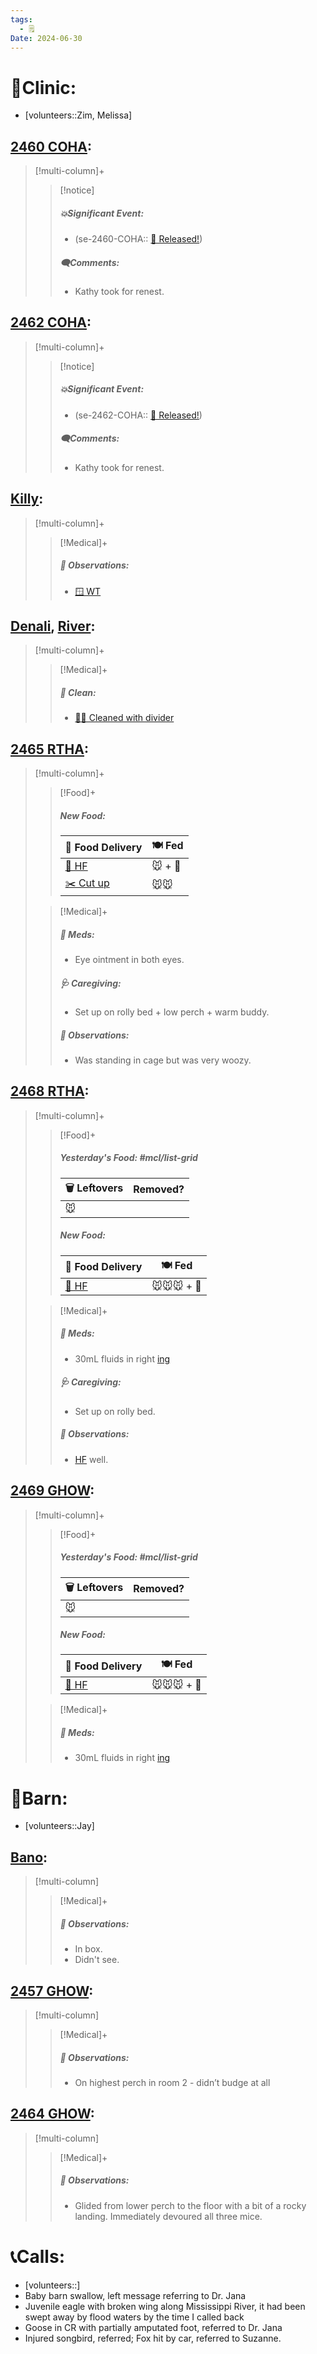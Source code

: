 ```yaml
---
tags:
  - 🗒️
Date: 2024-06-30
---
```


# 🏥Clinic:
- [volunteers::Zim, Melissa]

## [2460 COHA](../RARE%20Birds/2460%20COHA.md):
> [!multi-column]+
>
>> [!notice]
>> ##### 💥Significant Event:
>> - (se-2460-COHA:: [🥳 Released!](../Admin/Codes/Released!.md))
>>
>> ##### 🗨️Comments:
>> - Kathy took for renest.
>

## [2462 COHA](../RARE%20Birds/2462%20COHA.md):
> [!multi-column]+
>
>> [!notice]
>> ##### 💥Significant Event:
>> - (se-2462-COHA:: [🥳 Released!](../Admin/Codes/Released!.md))
>>
>> ##### 🗨️Comments:
>> - Kathy took for renest.
>

## [Killy](../RARE%20Birds/Ed%20Birds/Killy.md):
> [!multi-column]+
>
>> [!Medical]+
>>
>> ##### 🔭 Observations:
>> - [🪟 WT](../Admin/Codes/Window%20time.md)

## [Denali](../RARE%20Birds/Ed%20Birds/Denali.md), [River](../RARE%20Birds/Ed%20Birds/River.md):
> [!multi-column]+
>
>> [!Medical]+
>>##### 🫧 Clean:
>> - [🧼➗ Cleaned with divider](../Admin/Codes/Cleaned%20with%20divider.md)

## [2465 RTHA](../RARE%20Birds/2465%20RTHA.md):
> [!multi-column]+
>
>> [!Food]+
>> ##### New Food:
>> |🚚 Food Delivery| 🍽️ Fed|
>> |---|---|
>>|[🫱 HF](../Admin/Codes/Handfed.md)|🐭 + 💊|
>>|[✂️ Cut up](../Admin/Codes/Cut%20up.md)|🐭🐭|
>
>> [!Medical]+
>> ##### 💊 Meds:
>> - Eye ointment in both eyes.
>>
>> ##### 🩺 Caregiving:
>> - Set up on rolly bed + low perch + warm buddy.
>>
>> ##### 🔭 Observations:
>> - Was standing in cage but was very woozy.
>>

## [2468 RTHA](../RARE%20Birds/2468%20RTHA.md):
> [!multi-column]+
>
>> [!Food]+
>> ##### Yesterday's Food: #mcl/list-grid
>> |🗑️ Leftovers| Removed?
>> |---|---|
>>|🐭|
>>
>> ##### New Food:
>> |🚚 Food Delivery| 🍽️ Fed|
>> |---|---|
>>|[🫱 HF](../Admin/Codes/Handfed.md)|🐭🐭🐭 + 💊
>
>> [!Medical]+
>> ##### 💊 Meds:
>> - 30mL fluids in right [ing](../Admin/Codes/inguinals.md)
>>
>> ##### 🩺 Caregiving:
>> - Set up on rolly bed.
>>
>> ##### 🔭 Observations:
>> - [HF](../Admin/Codes/Handfed.md) well.

## [2469 GHOW](../RARE%20Birds/2469%20GHOW.md):
> [!multi-column]+
>
>> [!Food]+
>> ##### Yesterday's Food: #mcl/list-grid
>> |🗑️ Leftovers| Removed?
>> |---|---|
>>|🐭|
>>
>> ##### New Food:
>> |🚚 Food Delivery| 🍽️ Fed|
>> |---|---|
>>|[🫱 HF](../Admin/Codes/Handfed.md)|🐭🐭🐭 + 💊
>
>> [!Medical]+
>> ##### 💊 Meds:
>> - 30mL fluids in right [ing](../Admin/Codes/inguinals.md)
>>

# 🏡Barn:
- [volunteers::Jay]

## [Bano](../RARE%20Birds/Ed%20Birds/Bano.md):
> [!multi-column]
>
>> [!Medical]+
>>
>> ##### 🔭 Observations:
>> - In box.
>> - Didn't see.

## [2457 GHOW](../RARE%20Birds/2457%20GHOW.md):
> [!multi-column]
>
>> [!Medical]+
>> ##### 🔭 Observations:
>> - On highest perch in room 2 - didn’t budge at all

## [2464 GHOW](../RARE%20Birds/2464%20GHOW.md):
> [!multi-column]
>
>> [!Medical]+
>> ##### 🔭 Observations:
>> - Glided from lower perch to the floor with a bit of a rocky landing. Immediately devoured all three mice.

# 📞Calls:
- [volunteers::]
- Baby barn swallow, left message referring to Dr. Jana
- Juvenile eagle with broken wing along Mississippi River, it had been swept away by flood waters by the time I called back
- Goose in CR with partially amputated foot, referred to Dr. Jana
- Injured songbird, referred; Fox hit by car, referred to Suzanne. 
